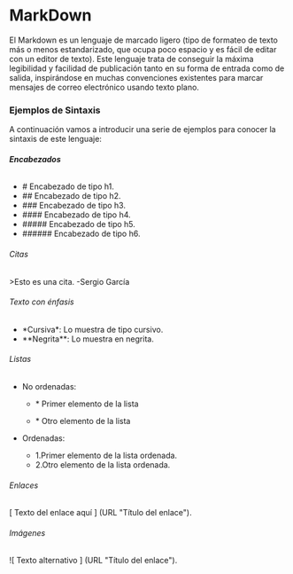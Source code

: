 # MarkDown

El Markdown es un lenguaje de marcado ligero \(tipo de formateo de texto más o menos estandarizado, que ocupa poco espacio y es fácil de editar con un editor de texto\). Este lenguaje trata de conseguir la máxima legibilidad y facilidad de publicación tanto en su forma de entrada como de salida, inspirándose en muchas convenciones existentes para marcar mensajes de correo electrónico usando texto plano.

### Ejemplos de Sintaxis

A continuación vamos a introducir una serie de ejemplos para conocer la sintaxis de este lenguaje:

###### **Encabezados**

* \# Encabezado de tipo h1.
* \#\# Encabezado de tipo h2.
* \#\#\# Encabezado de tipo h3.
* \#\#\#\# Encabezado de tipo h4.
* \#\#\#\#\# Encabezado de tipo h5.
* \#\#\#\#\#\# Encabezado de tipo h6.

###### Citas

&gt;Esto es una cita. -Sergio García

###### Texto con énfasis

* \*Cursiva\*: Lo muestra de tipo cursivo.
* \*\*Negrita\*\*: Lo muestra en negrita.

###### Listas

* No ordenadas:

  * \* Primer elemento de la lista

  * \* Otro elemento de la lista

* Ordenadas:

  * 1.Primer elemento de la lista ordenada.
  * 2.Otro elemento de la lista ordenada.

###### Enlaces

 \[ Texto del enlace aquí \] \(URL "Título del enlace"\).

###### Imágenes

!\[ Texto alternativo \] \(URL "Título del enlace"\).

###### 



